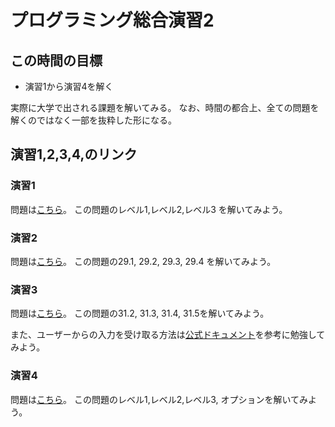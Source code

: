 # プログラミング総合演習2

## この時間の目標
- 演習1から演習4を解く

実際に大学で出される課題を解いてみる。
なお、時間の都合上、全ての問題を解くのではなく一部を抜粋した形になる。

## 演習1,2,3,4,のリンク

### 演習1
問題は[こちら](https://ie.u-ryukyu.ac.jp/~tnal/2022/prog1/static/report/report1_print_variable_terms.html)。
この問題のレベル1,レベル2,レベル3 を解いてみよう。

### 演習2
問題は[こちら](https://ie.u-ryukyu.ac.jp/~tnal/2022/prog1/static/exercise/ex3.html)。
この問題の29.1, 29.2, 29.3, 29.4 を解いてみよう。

### 演習3
問題は[こちら](https://ie.u-ryukyu.ac.jp/~tnal/2022/prog1/static/exercise/ex5.html)。
この問題の31.2, 31.3, 31.4, 31.5を解いてみよう。

また、ユーザーからの入力を受け取る方法は[公式ドキュメント](https://docs.python.org/ja/3.8/library/functions.html#input)を参考に勉強してみよう。



### 演習4
問題は[こちら](https://ie.u-ryukyu.ac.jp/~tnal/2022/prog1/static/report/report2_branching_function.html)。
この問題のレベル1,レベル2,レベル3, オプションを解いてみよう。
